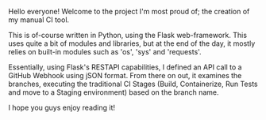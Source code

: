 Hello everyone! Welcome to the project I'm most proud of; the creation of my manual CI tool.

This is of-course written in Python, using the Flask web-framework. This uses quite a bit of modules and libraries, but at the end of the day, it mostly relies on built-in modules such as 'os', 'sys' and 'requests'. 

Essentially, using Flask's RESTAPI capabilities, I defined an API call to a GitHub Webhook using jSON format. From there on out, it examines the branches, executing the traditional CI Stages (Build, Containerize, Run Tests and move to a Staging environment) based on the branch name.

I hope you guys enjoy reading it!